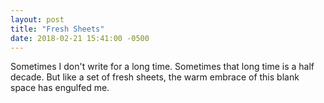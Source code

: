 ```yaml
---
layout: post
title: "Fresh Sheets"
date: 2018-02-21 15:41:00 -0500
---
```


Sometimes I don't write for a long time. Sometimes that long time is a half decade. But like a set of fresh sheets, the warm embrace of this blank space has engulfed me.


